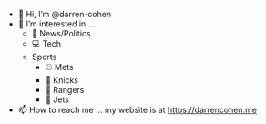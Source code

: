 - 👋 Hi, I’m @darren-cohen
- 👀 I’m interested in ...
  - 📰 News/Politics
  - 💻 Tech
  - Sports
    - ⚾️ Mets
    - 🏀 Knicks
    - 🏒 Rangers
    - 🏈 Jets   
- 📫 How to reach me ... my website is at https://darrencohen.me

<!---
darren-cohen/darren-cohen is a ✨ special ✨ repository because its `README.md` (this file) appears on your GitHub profile.
You can click the Preview link to take a look at your changes.
--->
